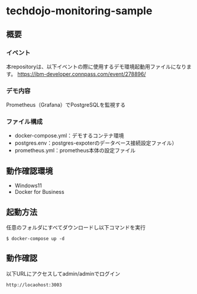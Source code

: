 # techdojo-monitoring-sample
## 概要
### イベント
本repositoryは、以下イベントの際に使用するデモ環境起動用ファイルになります。
https://ibm-developer.connpass.com/event/278896/

### デモ内容
Prometheus（Grafana）でPostgreSQLを監視する

### ファイル構成
* docker-compose.yml：デモするコンテナ環境
* postgres.env：postgres-expoterのデータベース接続設定ファイル）
* prometheus.yml：prometheus本体の設定ファイル

## 動作確認環境
* Windows11
* Docker for Business

## 起動方法
任意のフォルダにすべてダウンロードし以下コマンドを実行
```
$ docker-compose up -d
```

## 動作確認
以下URLにアクセスしてadmin/adminでログイン
```
http://locaohost:3003
```

